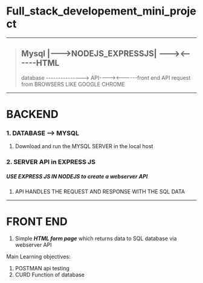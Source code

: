 # Full_stack_developement_mini_project

---
> **Mysql  |--->NODEJS_EXPRESSJS| ---><------HTML**
> ---------------------------------------------------
> database ---------------> API----><------front end API request from BROWSERS LIKE GOOGLE CHROME 


***
# BACKEND 

### 1. DATABASE --> MYSQL

1. Download and run the MYSQL SERVER in the local host 

### 2. SERVER API in EXPRESS JS

##### USE EXPRESS JS IN NODEJS to create a webserver API

1. API HANDLES THE REQUEST AND RESPONSE WITH THE SQL DATA

***

# FRONT END 

1. Simple ***HTML form page*** which returns data to SQL database via webserver API


Main Learning objectives:

1. POSTMAN api testing
2. CURD Function of database 




